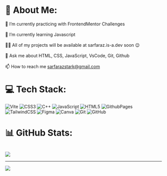 # 💫 About Me:
🔭 I’m currently practicing with FrontendMentor Challenges<br><br>🌱 I’m currently learning Javascript<br><br>👨‍💻 All of my projects will be available at sarfaraz.is-a.dev soon 😉<br><br>💬 Ask me about HTML, CSS, JavaScript, VsCode, Git, Github<br><br>📫 How to reach me sarfarazstark@gmail.com


# 💻 Tech Stack:
![Vite](https://img.shields.io/badge/vite-%23646CFF.svg?style=for-the-badge&logo=vite&logoColor=white) ![CSS3](https://img.shields.io/badge/css3-%231572B6.svg?style=for-the-badge&logo=css3&logoColor=white) ![C++](https://img.shields.io/badge/c++-%2300599C.svg?style=for-the-badge&logo=c%2B%2B&logoColor=white) ![JavaScript](https://img.shields.io/badge/javascript-%23323330.svg?style=for-the-badge&logo=javascript&logoColor=%23F7DF1E) ![HTML5](https://img.shields.io/badge/html5-%23E34F26.svg?style=for-the-badge&logo=html5&logoColor=white) ![GithubPages](https://img.shields.io/badge/github%20pages-121013?style=for-the-badge&logo=github&logoColor=white) ![TailwindCSS](https://img.shields.io/badge/tailwindcss-%2338B2AC.svg?style=for-the-badge&logo=tailwind-css&logoColor=white) ![Figma](https://img.shields.io/badge/figma-%23F24E1E.svg?style=for-the-badge&logo=figma&logoColor=white) ![Canva](https://img.shields.io/badge/Canva-%2300C4CC.svg?style=for-the-badge&logo=Canva&logoColor=white) ![Git](https://img.shields.io/badge/git-%23F05033.svg?style=for-the-badge&logo=git&logoColor=white) ![GitHub](https://img.shields.io/badge/github-%23121011.svg?style=for-the-badge&logo=github&logoColor=white)
# 📊 GitHub Stats:

  <div style="display: grid; grid-template-columns: auto auto">
    <img
      src="https://github-readme-stats.vercel.app/api?username=sarfarazstark&theme=aura&hide_border=false&include_all_commits=true&count_private=true"
      alt="">
    <img src="https://github-readme-streak-stats.herokuapp.com/?user=sarfarazstark&theme=aura&hide_border=false" alt="">
  </div>
  
![](https://github-readme-stats.vercel.app/api/top-langs/?username=sarfarazstark&theme=aura&hide_border=false&include_all_commits=true&count_private=true&layout=compact)

---
[![](https://visitcount.itsvg.in/api?id=sarfarazstark&icon=2&color=6)](https://visitcount.itsvg.in)

<!-- Proudly created with GPRM ( https://gprm.itsvg.in ) -->
